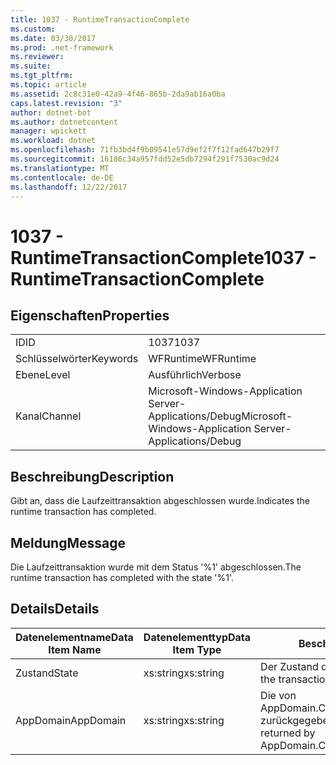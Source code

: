 ```yaml
---
title: 1037 - RuntimeTransactionComplete
ms.custom: 
ms.date: 03/30/2017
ms.prod: .net-framework
ms.reviewer: 
ms.suite: 
ms.tgt_pltfrm: 
ms.topic: article
ms.assetid: 2c8c31e0-42a9-4f46-865b-2da9ab16a0ba
caps.latest.revision: "3"
author: dotnet-bot
ms.author: dotnetcontent
manager: wpickett
ms.workload: dotnet
ms.openlocfilehash: 71fb3bd4f9b09541e57d9ef2f7f12fad647b29f7
ms.sourcegitcommit: 16186c34a957fdd52e5db7294f291f7530ac9d24
ms.translationtype: MT
ms.contentlocale: de-DE
ms.lasthandoff: 12/22/2017
---
```

# <a name="1037---runtimetransactioncomplete"></a><span data-ttu-id="6dc6d-102">1037 - RuntimeTransactionComplete</span><span class="sxs-lookup"><span data-stu-id="6dc6d-102">1037 - RuntimeTransactionComplete</span></span>
## <a name="properties"></a><span data-ttu-id="6dc6d-103">Eigenschaften</span><span class="sxs-lookup"><span data-stu-id="6dc6d-103">Properties</span></span>  
  
|||  
|-|-|  
|<span data-ttu-id="6dc6d-104">ID</span><span class="sxs-lookup"><span data-stu-id="6dc6d-104">ID</span></span>|<span data-ttu-id="6dc6d-105">1037</span><span class="sxs-lookup"><span data-stu-id="6dc6d-105">1037</span></span>|  
|<span data-ttu-id="6dc6d-106">Schlüsselwörter</span><span class="sxs-lookup"><span data-stu-id="6dc6d-106">Keywords</span></span>|<span data-ttu-id="6dc6d-107">WFRuntime</span><span class="sxs-lookup"><span data-stu-id="6dc6d-107">WFRuntime</span></span>|  
|<span data-ttu-id="6dc6d-108">Ebene</span><span class="sxs-lookup"><span data-stu-id="6dc6d-108">Level</span></span>|<span data-ttu-id="6dc6d-109">Ausführlich</span><span class="sxs-lookup"><span data-stu-id="6dc6d-109">Verbose</span></span>|  
|<span data-ttu-id="6dc6d-110">Kanal</span><span class="sxs-lookup"><span data-stu-id="6dc6d-110">Channel</span></span>|<span data-ttu-id="6dc6d-111">Microsoft-Windows-Application Server-Applications/Debug</span><span class="sxs-lookup"><span data-stu-id="6dc6d-111">Microsoft-Windows-Application Server-Applications/Debug</span></span>|  
  
## <a name="description"></a><span data-ttu-id="6dc6d-112">Beschreibung</span><span class="sxs-lookup"><span data-stu-id="6dc6d-112">Description</span></span>  
 <span data-ttu-id="6dc6d-113">Gibt an, dass die Laufzeittransaktion abgeschlossen wurde.</span><span class="sxs-lookup"><span data-stu-id="6dc6d-113">Indicates the runtime transaction has completed.</span></span>  
  
## <a name="message"></a><span data-ttu-id="6dc6d-114">Meldung</span><span class="sxs-lookup"><span data-stu-id="6dc6d-114">Message</span></span>  
 <span data-ttu-id="6dc6d-115">Die Laufzeittransaktion wurde mit dem Status '%1' abgeschlossen.</span><span class="sxs-lookup"><span data-stu-id="6dc6d-115">The runtime transaction has completed with the state '%1'.</span></span>  
  
## <a name="details"></a><span data-ttu-id="6dc6d-116">Details</span><span class="sxs-lookup"><span data-stu-id="6dc6d-116">Details</span></span>  
  
|<span data-ttu-id="6dc6d-117">Datenelementname</span><span class="sxs-lookup"><span data-stu-id="6dc6d-117">Data Item Name</span></span>|<span data-ttu-id="6dc6d-118">Datenelementtyp</span><span class="sxs-lookup"><span data-stu-id="6dc6d-118">Data Item Type</span></span>|<span data-ttu-id="6dc6d-119">Beschreibung</span><span class="sxs-lookup"><span data-stu-id="6dc6d-119">Description</span></span>|  
|--------------------|--------------------|-----------------|  
|<span data-ttu-id="6dc6d-120">Zustand</span><span class="sxs-lookup"><span data-stu-id="6dc6d-120">State</span></span>|<span data-ttu-id="6dc6d-121">xs:string</span><span class="sxs-lookup"><span data-stu-id="6dc6d-121">xs:string</span></span>|<span data-ttu-id="6dc6d-122">Der Zustand der Transaktion.</span><span class="sxs-lookup"><span data-stu-id="6dc6d-122">The state of the transaction.</span></span>|  
|<span data-ttu-id="6dc6d-123">AppDomain</span><span class="sxs-lookup"><span data-stu-id="6dc6d-123">AppDomain</span></span>|<span data-ttu-id="6dc6d-124">xs:string</span><span class="sxs-lookup"><span data-stu-id="6dc6d-124">xs:string</span></span>|<span data-ttu-id="6dc6d-125">Die von AppDomain.CurrentDomain.FriendlyName zurückgegebene Zeichenfolge.</span><span class="sxs-lookup"><span data-stu-id="6dc6d-125">The string returned by AppDomain.CurrentDomain.FriendlyName.</span></span>|
